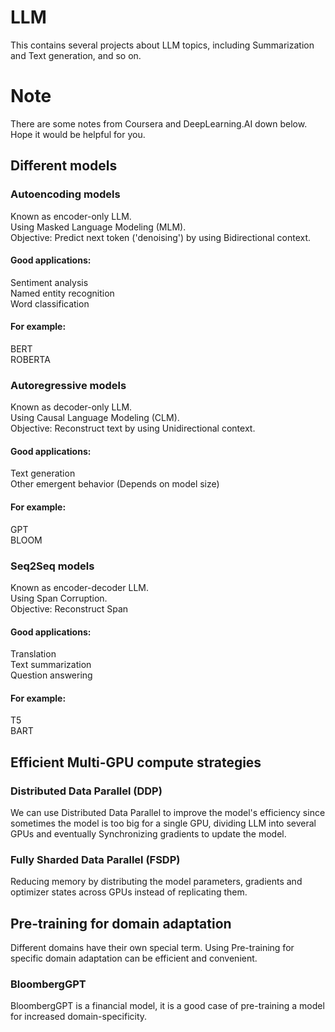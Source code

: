 # LLM
This contains several projects about LLM topics, including Summarization and Text generation, and so on. 
# Note
There are some notes from Coursera and DeepLearning.AI down below. Hope it would be helpful for you.  
## Different models
### Autoencoding models
Known as encoder-only LLM.  
Using Masked Language Modeling (MLM).  
Objective: Predict next token ('denoising') by using Bidirectional context.  
#### Good applications:  
Sentiment analysis  
Named entity recognition  
Word classification  
#### For example:  
BERT  
ROBERTA  
### Autoregressive models
Known as decoder-only LLM.  
Using Causal Language Modeling (CLM).  
Objective: Reconstruct text by using Unidirectional context.  
#### Good applications:  
Text generation  
Other emergent behavior (Depends on model size)  
#### For example:  
GPT  
BLOOM  
### Seq2Seq models
Known as encoder-decoder LLM.  
Using Span Corruption.  
Objective: Reconstruct Span  
#### Good applications:  
Translation  
Text summarization  
Question answering  
#### For example:  
T5  
BART  
## Efficient Multi-GPU compute strategies
### Distributed Data Parallel (DDP)
We can use Distributed Data Parallel to improve the model's efficiency since sometimes the model is too big for a single GPU, dividing LLM into several GPUs and eventually Synchronizing gradients to update the model.  
### Fully Sharded Data Parallel (FSDP)
Reducing memory by distributing the model parameters, gradients and optimizer states across GPUs instead of replicating them.  
## Pre-training for domain adaptation
Different domains have their own special term. Using Pre-training for specific domain adaptation can be efficient and convenient.  
### BloombergGPT
BloombergGPT is a financial model, it is a good case of pre-training a model for increased domain-specificity.  
